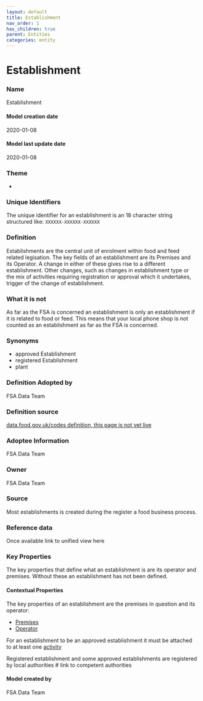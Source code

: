 ```yaml
---
layout: default
title: Establishment
nav_order: 1
has_children: true
parent: Entities
categories: entity
---
```



# Establishment
### Name
Establishment
#### Model creation date
2020-01-08
#### Model last update date
2020-01-08
### Theme
*
### Unique Identifiers
The unique identifier for an establishment is an 18 character string structured like: `XXXXXX-XXXXXX-XXXXXX`
### Definition
Establishments are the central unit of enrolment within food and feed related legisation. The key fields of an establishment are its Premises and its Operator. A change in either of these gives rise to a different establishment. Other changes, such as changes in establishment type or the mix of activities requiring registration or approval which it undertakes, trigger of the change of establishment.

### What it is not
As far as the FSA is concerned an establishment is only an establishment if it is related to food or feed. This means that your local phone shop is not counted as an establishment as far as the FSA is concerned.
### Synonyms
*   approved Establishment
*   registered Establishment
*   plant
### Definition Adopted by
FSA Data Team

### Definition source
[data.food.gov.uk/codes definition, this page is not yet live](https://data.food.gov.uk/codes/business/def/establishment.ttl)
### Adoptee Information
FSA Data Team
### Owner
FSA Data Team
### Source
Most establishments is created during the register a food business process.
### Reference data
Once available link to unified view here
### Key Properties
The key properties that define what an establishment is are its operator and premises. Without these an establishment has not been defined.

#### Contextual Properties
The key properties of an establishment are the premises in question and its operator:
*   [Premises](/model/draft/Premises.md)
*   [Operator](http://www.google.com)

For an establishment to be an approved establishment it must be attached to at least one [activity](/model/draft/Activity.md)

Registered establishment and some approved establishments are registered by local authorities # link to competent authorities
#### Model created by
FSA Data Team

